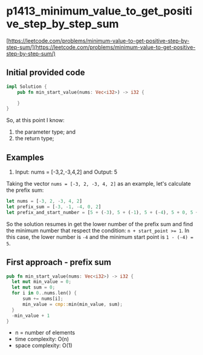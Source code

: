 # p1413_minimum_value_to_get_positive_step_by_step_sum
[https://leetcode.com/problems/minimum-value-to-get-positive-step-by-step-sum/](https://leetcode.com/problems/minimum-value-to-get-positive-step-by-step-sum/)

## Initial provided code

```Rust
impl Solution {
    pub fn min_start_value(nums: Vec<i32>) -> i32 {

    }
}
```

So, at this point I know:
1. the parameter type; and
2. the return type;

## Examples
1. Input: nums = [-3,2,-3,4,2] and Output: 5

Taking the vector `nums = [-3, 2, -3, 4, 2]` as an example, let's calculate the prefix sum:

```Rust
let nums = [-3, 2, -3, 4, 2]
let prefix_sum = [-3, -1, -4, 0, 2]
let prefix_and_start_number = [5 + (-3), 5 + (-1), 5 + (-4), 5 + 0, 5 + 2]
```

So the solution resumes in get the lower number of the prefix sum and find the minimum number that respect the condition: `n + start_point >= 1`. In this case, the lower number is `-4` and the minimum start point is `1 - (-4) = 5`.


## First approach - prefix sum

```Rust
pub fn min_start_value(nums: Vec<i32>) -> i32 {
  let mut min_value = 0;
  let mut sum = 0;
  for i in 0..nums.len() {
      sum += nums[i];
      min_value = cmp::min(min_value, sum);
  }
  -min_value + 1
}
```

- n = number of elements
- time complexity: O(n)
- space complexity: O(1)